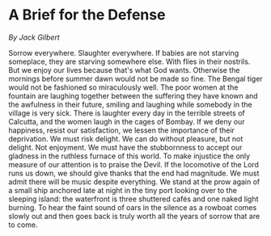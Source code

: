 # A Brief for the Defense
*By Jack Gilbert*

Sorrow everywhere. Slaughter everywhere. If babies
are not starving someplace, they are starving
somewhere else. With flies in their nostrils.
But we enjoy our lives because that's what God wants.
Otherwise the mornings before summer dawn would not
be made so fine. The Bengal tiger would not
be fashioned so miraculously well. The poor women
at the fountain are laughing together between
the suffering they have known and the awfulness
in their future, smiling and laughing while somebody
in the village is very sick. There is laughter
every day in the terrible streets of Calcutta,
and the women laugh in the cages of Bombay.
If we deny our happiness, resist our satisfaction,
we lessen the importance of their deprivation.
We must risk delight. We can do without pleasure,
but not delight. Not enjoyment. We must have
the stubbornness to accept our gladness in the ruthless
furnace of this world. To make injustice the only
measure of our attention is to praise the Devil.
If the locomotive of the Lord runs us down,
we should give thanks that the end had magnitude.
We must admit there will be music despite everything.
We stand at the prow again of a small ship
anchored late at night in the tiny port
looking over to the sleeping island: the waterfront
is three shuttered cafés and one naked light burning.
To hear the faint sound of oars in the silence as a rowboat
comes slowly out and then goes back is truly worth
all the years of sorrow that are to come.